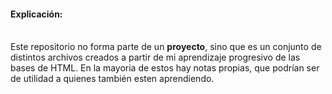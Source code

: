 <h4>Explicación:</h4><br>
Este repositorio no forma parte de un <b>proyecto</b>, sino que es un conjunto de distintos archivos creados a partir de mi aprendizaje progresivo de las bases de HTML. En la mayoria de estos hay notas propias, que podrían ser de utilidad a quienes también esten aprendiendo.
